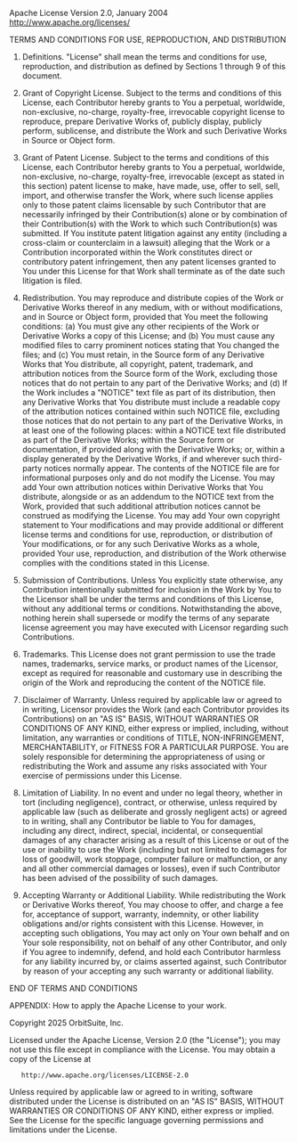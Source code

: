  Apache License
                           Version 2.0, January 2004
                        http://www.apache.org/licenses/

TERMS AND CONDITIONS FOR USE, REPRODUCTION, AND DISTRIBUTION

1. Definitions.
   "License" shall mean the terms and conditions for use, reproduction,
   and distribution as defined by Sections 1 through 9 of this document.

2. Grant of Copyright License.
   Subject to the terms and conditions of this License, each Contributor
   hereby grants to You a perpetual, worldwide, non-exclusive, no-charge,
   royalty-free, irrevocable copyright license to reproduce, prepare
   Derivative Works of, publicly display, publicly perform, sublicense,
   and distribute the Work and such Derivative Works in Source or
   Object form.

3. Grant of Patent License.
   Subject to the terms and conditions of this License, each Contributor
   hereby grants to You a perpetual, worldwide, non-exclusive, no-charge,
   royalty-free, irrevocable (except as stated in this section) patent
   license to make, have made, use, offer to sell, sell, import, and
   otherwise transfer the Work, where such license applies only to those
   patent claims licensable by such Contributor that are necessarily
   infringed by their Contribution(s) alone or by combination of their
   Contribution(s) with the Work to which such Contribution(s) was
   submitted. If You institute patent litigation against any entity
   (including a cross-claim or counterclaim in a lawsuit) alleging that
   the Work or a Contribution incorporated within the Work constitutes
   direct or contributory patent infringement, then any patent licenses
   granted to You under this License for that Work shall terminate as of
   the date such litigation is filed.

4. Redistribution.
   You may reproduce and distribute copies of the Work or Derivative
   Works thereof in any medium, with or without modifications, and in
   Source or Object form, provided that You meet the following
   conditions:
   (a) You must give any other recipients of the Work or Derivative
       Works a copy of this License; and
   (b) You must cause any modified files to carry prominent notices
       stating that You changed the files; and
   (c) You must retain, in the Source form of any Derivative Works that
       You distribute, all copyright, patent, trademark, and attribution
       notices from the Source form of the Work, excluding those notices
       that do not pertain to any part of the Derivative Works; and
   (d) If the Work includes a "NOTICE" text file as part of its
       distribution, then any Derivative Works that You distribute must
       include a readable copy of the attribution notices contained
       within such NOTICE file, excluding those notices that do not
       pertain to any part of the Derivative Works, in at least one of
       the following places: within a NOTICE text file distributed as
       part of the Derivative Works; within the Source form or
       documentation, if provided along with the Derivative Works; or,
       within a display generated by the Derivative Works, if and
       wherever such third-party notices normally appear. The contents
       of the NOTICE file are for informational purposes only and do not
       modify the License. You may add Your own attribution notices
       within Derivative Works that You distribute, alongside or as an
       addendum to the NOTICE text from the Work, provided that such
       additional attribution notices cannot be construed as modifying
       the License.
   You may add Your own copyright statement to Your modifications and
   may provide additional or different license terms and conditions for
   use, reproduction, or distribution of Your modifications, or for any
   such Derivative Works as a whole, provided Your use, reproduction,
   and distribution of the Work otherwise complies with the conditions
   stated in this License.

5. Submission of Contributions.
   Unless You explicitly state otherwise, any Contribution intentionally
   submitted for inclusion in the Work by You to the Licensor shall be
   under the terms and conditions of this License, without any
   additional terms or conditions. Notwithstanding the above, nothing
   herein shall supersede or modify the terms of any separate license
   agreement you may have executed with Licensor regarding such
   Contributions.

6. Trademarks.
   This License does not grant permission to use the trade names,
   trademarks, service marks, or product names of the Licensor, except
   as required for reasonable and customary use in describing the
   origin of the Work and reproducing the content of the NOTICE file.

7. Disclaimer of Warranty.
   Unless required by applicable law or agreed to in writing, Licensor
   provides the Work (and each Contributor provides its Contributions)
   on an "AS IS" BASIS, WITHOUT WARRANTIES OR CONDITIONS OF ANY KIND,
   either express or implied, including, without limitation, any
   warranties or conditions of TITLE, NON-INFRINGEMENT, MERCHANTABILITY,
   or FITNESS FOR A PARTICULAR PURPOSE. You are solely responsible for
   determining the appropriateness of using or redistributing the Work
   and assume any risks associated with Your exercise of permissions
   under this License.

8. Limitation of Liability.
   In no event and under no legal theory, whether in tort (including
   negligence), contract, or otherwise, unless required by applicable
   law (such as deliberate and grossly negligent acts) or agreed to in
   writing, shall any Contributor be liable to You for damages,
   including any direct, indirect, special, incidental, or consequential
   damages of any character arising as a result of this License or out
   of the use or inability to use the Work (including but not limited to
   damages for loss of goodwill, work stoppage, computer failure or
   malfunction, or any and all other commercial damages or losses), even
   if such Contributor has been advised of the possibility of such
   damages.

9. Accepting Warranty or Additional Liability.
   While redistributing the Work or Derivative Works thereof, You may
   choose to offer, and charge a fee for, acceptance of support,
   warranty, indemnity, or other liability obligations and/or rights
   consistent with this License. However, in accepting such obligations,
   You may act only on Your own behalf and on Your sole responsibility,
   not on behalf of any other Contributor, and only if You agree to
   indemnify, defend, and hold each Contributor harmless for any
   liability incurred by, or claims asserted against, such Contributor
   by reason of your accepting any such warranty or additional liability.

END OF TERMS AND CONDITIONS

APPENDIX: How to apply the Apache License to your work.

   Copyright 2025 OrbitSuite, Inc.

   Licensed under the Apache License, Version 2.0 (the "License");
   you may not use this file except in compliance with the License.
   You may obtain a copy of the License at

       http://www.apache.org/licenses/LICENSE-2.0

   Unless required by applicable law or agreed to in writing, software
   distributed under the License is distributed on an "AS IS" BASIS,
   WITHOUT WARRANTIES OR CONDITIONS OF ANY KIND, either express or implied.
   See the License for the specific language governing permissions and
   limitations under the License.
